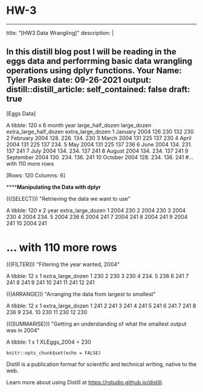 # HW-3
---
title: "[HW3 Data Wrangling]"
description: |
  
  
  In this distill blog post I will be reading in the eggs data and perforrming basic data wrangling operations using dplyr functions.
Your Name: Tyler Paske
date: 09-26-2021
output:  
  distill::distill_article:
    self_contained: false
draft: true
---
[Eggs Data]

A tibble: 120 x 6
   month      year large_half_dozen large_dozen extra_large_half_dozen extra_large_dozen
   <chr>     <dbl>            <dbl>       <dbl>                  <dbl>             <dbl>
 1 January    2004             126         230                    132               230 
 2 February   2004             128.        226.                   134.              230 
 3 March      2004             131         225                    137               230 
 4 April      2004             131         225                    137               234.
 5 May        2004             131         225                    137               236 
 6 June       2004             134.        231.                   137               241 
 7 July       2004             134.        234.                   137               241 
 8 August     2004             134.        234.                   137               241 
 9 September  2004             130.        234.                   136.              241 
10 October    2004             128.        234.                   136.              241 
#... with 110 more rows

[Rows: 120 Columns: 6]

******************************Manipulating the Data with dplyr**************************

(((SELECT))) "Retrieving the data we want to use"

A tibble: 120 x 2
    year extra_large_dozen
   <dbl>             <dbl>
 1  2004              230 
 2  2004              230 
 3  2004              230 
 4  2004              234.
 5  2004              236 
 6  2004              241 
 7  2004              241 
 8  2004              241 
 9  2004              241 
10  2004              241 
# ... with 110 more rows

(((FILTER))) "Filtering the year wanted, 2004"

A tibble: 12 x 1
   extra_large_dozen
               <dbl>
 1              230 
 2              230 
 3              230 
 4              234.
 5              236 
 6              241 
 7              241 
 8              241 
 9              241 
10              241 
11              241 
12              241 

(((ARRANGE))) "Arranging the data from largest to smallest"

A tibble: 12 x 1
   extra_large_dozen
               <dbl>
 1              241 
 2              241 
 3              241 
 4              241 
 5              241 
 6              241 
 7              241 
 8              236 
 9              234.
10              230 
11              230 
12              230 


(((SUMMARISE))) "Getting an understanding of what the smallest output was in 2004"

A tibble: 1 x 1
  XLEggs_2004 =
        <dbl>
            230

```{r setup, include=FALSE}
knitr::opts_chunk$set(echo = FALSE)
```

Distill is a publication format for scientific and technical writing, native to the web.

Learn more about using Distill at <https://rstudio.github.io/distill>.
